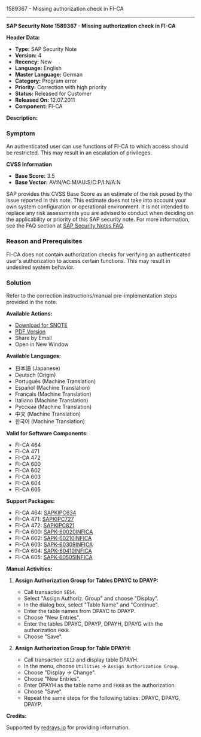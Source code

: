 1589367 - Missing authorization check in FI-CA

---

**SAP Security Note 1589367 - Missing authorization check in FI-CA**

**Header Data:**

- **Type:** SAP Security Note
- **Version:** 4
- **Recency:** New
- **Language:** English
- **Master Language:** German
- **Category:** Program error
- **Priority:** Correction with high priority
- **Status:** Released for Customer
- **Released On:** 12.07.2011
- **Component:** FI-CA

**Description:**

### Symptom

An authenticated user can use functions of FI-CA to which access should be restricted. This may result in an escalation of privileges.

**CVSS Information**

- **Base Score:** 3.5
- **Base Vector:** AV:N/AC:M/AU:S/C:P/I:N/A:N

SAP provides this CVSS Base Score as an estimate of the risk posed by the issue reported in this note. This estimate does not take into account your own system configuration or operational environment. It is not intended to replace any risk assessments you are advised to conduct when deciding on the applicability or priority of this SAP security note. For more information, see the FAQ section at [SAP Security Notes FAQ](https://service.sap.com/securitynotes/).

### Reason and Prerequisites

FI-CA does not contain authorization checks for verifying an authenticated user's authorization to access certain functions. This may result in undesired system behavior.

### Solution

Refer to the correction instructions/manual pre-implementation steps provided in the note.

**Available Actions:**

- [Download for SNOTE](https://notesdownloads.sap.com/note/0040000009434982017)
- [PDF Version](https://userapps.support.sap.com/sap/support/sfm/notes/print/0001589367?language=en-US&token=D64F5A80A6FC80A0E7DF4CF468431D78)
- Share by Email
- Open in New Window

**Available Languages:**

- 日本語 (Japanese)
- Deutsch (Origin)
- Português (Machine Translation)
- Español (Machine Translation)
- Français (Machine Translation)
- Italiano (Machine Translation)
- Русский (Machine Translation)
- 中文 (Machine Translation)
- 한국어 (Machine Translation)

**Valid for Software Components:**

- FI-CA 464
- FI-CA 471
- FI-CA 472
- FI-CA 600
- FI-CA 602
- FI-CA 603
- FI-CA 604
- FI-CA 605

**Support Packages:**

- FI-CA 464: [SAPKIPC634](https://me.sap.com/supportpackage/SAPKIPC634)
- FI-CA 471: [SAPKIPC727](https://me.sap.com/supportpackage/SAPKIPC727)
- FI-CA 472: [SAPKIPC821](https://me.sap.com/supportpackage/SAPKIPC821)
- FI-CA 600: [SAPK-60020INFICA](https://me.sap.com/supportpackage/SAPK-60020INFICA)
- FI-CA 602: [SAPK-60210INFICA](https://me.sap.com/supportpackage/SAPK-60210INFICA)
- FI-CA 603: [SAPK-60309INFICA](https://me.sap.com/supportpackage/SAPK-60309INFICA)
- FI-CA 604: [SAPK-60410INFICA](https://me.sap.com/supportpackage/SAPK-60410INFICA)
- FI-CA 605: [SAPK-60505INFICA](https://me.sap.com/supportpackage/SAPK-60505INFICA)

**Manual Activities:**

1. **Assign Authorization Group for Tables DPAYC to DPAYP:**
   - Call transaction `SE54`.
   - Select "Assign Authoriz. Group" and choose "Display".
   - In the dialog box, select "Table Name" and "Continue".
   - Enter the table names from DPAYC to DPAYP.
   - Choose "New Entries".
   - Enter the tables DPAYC, DPAYP, DPAYH, DPAYG with the authorization `FKKB`.
   - Choose "Save".

2. **Assign Authorization Group for Table DPAYH:**
   - Call transaction `SE12` and display table DPAYH.
   - In the menu, choose `Utilities` -> `Assign Authorization Group`.
   - Choose "Display -> Change".
   - Choose "New Entries".
   - Enter DPAYH as the table name and `FKKB` as the authorization.
   - Choose "Save".
   - Repeat the same steps for the following tables: DPAYC, DPAYG, DPAYP.

**Credits:**

Supported by [redrays.io](https://redrays.io) for providing information.